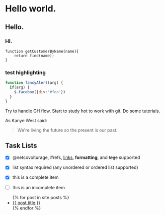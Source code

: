 # Hello world.
## Hello.
### Hi.

    function getCustomerByName(name){
        return find(name);
    }
    
### test highlighting
    
```javascript
function fancyAlert(arg) {
  if(arg) {
    $.facebox({div:'#foo'})
  }
}
``` 
    
Try to handle GH flow.
Start to study hot to work with git.
Do some tutorials.

As Kanye West said:
> We're living the future so
> the present is our past.

## Task Lists
- [x] @netcovoiturage, #refs, [links](), **formatting**, and <del>tags</del> supported
- [x] list syntax required (any unordered or ordered list supported)
- [x] this is a complete item
- [ ] this is an incomplete item


<ul>
  {% for post in site.posts %}
    <li>
      <a href="{{ post.url }}">{{ post.title }}</a>
    </li>
  {% endfor %}
</ul>
